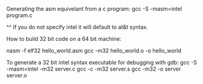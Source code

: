 Generating the asm equivelant from a c program:
gcc -S -masm=intel program.c

^^ If you do not specify intel it will default to at&t syntax.

How to build 32 bit code on a 64 bit machine:

nasm -f elf32 hello_world.asm
gcc -m32 hello_world.o -o hello_world

To generate a 32 bit intel syntax executable for debugging with gdb:
gcc -S -masm=intel -m32 server.c
gcc -c -m32 server.s
gcc -m32 -o server server.o
